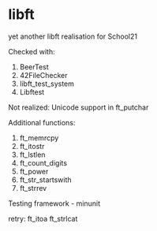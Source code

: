 # libft
yet another libft realisation for School21

Checked with:
1) BeerTest
2) 42FileChecker
3) libft_test_system
4) Libftest

Not realized:
    Unicode support in ft_putchar

Additional functions:
1) ft_memrcpy
2) ft_itostr
3) ft_lstlen
4) ft_count_digits
5) ft_power
6) ft_str_startswith
7) ft_strrev

Testing framework - minunit


retry:
ft_itoa
ft_strlcat